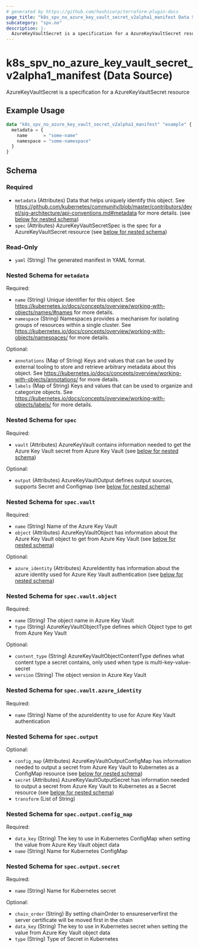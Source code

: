 ```yaml
---
# generated by https://github.com/hashicorp/terraform-plugin-docs
page_title: "k8s_spv_no_azure_key_vault_secret_v2alpha1_manifest Data Source - terraform-provider-k8s"
subcategory: "spv.no"
description: |-
  AzureKeyVaultSecret is a specification for a AzureKeyVaultSecret resource
---
```


# k8s_spv_no_azure_key_vault_secret_v2alpha1_manifest (Data Source)

AzureKeyVaultSecret is a specification for a AzureKeyVaultSecret resource

## Example Usage

```terraform
data "k8s_spv_no_azure_key_vault_secret_v2alpha1_manifest" "example" {
  metadata = {
    name      = "some-name"
    namespace = "some-namespace"
  }
}
```

<!-- schema generated by tfplugindocs -->
## Schema

### Required

- `metadata` (Attributes) Data that helps uniquely identify this object. See https://github.com/kubernetes/community/blob/master/contributors/devel/sig-architecture/api-conventions.md#metadata for more details. (see [below for nested schema](#nestedatt--metadata))
- `spec` (Attributes) AzureKeyVaultSecretSpec is the spec for a AzureKeyVaultSecret resource (see [below for nested schema](#nestedatt--spec))

### Read-Only

- `yaml` (String) The generated manifest in YAML format.

<a id="nestedatt--metadata"></a>
### Nested Schema for `metadata`

Required:

- `name` (String) Unique identifier for this object. See https://kubernetes.io/docs/concepts/overview/working-with-objects/names/#names for more details.
- `namespace` (String) Namespaces provides a mechanism for isolating groups of resources within a single cluster. See https://kubernetes.io/docs/concepts/overview/working-with-objects/namespaces/ for more details.

Optional:

- `annotations` (Map of String) Keys and values that can be used by external tooling to store and retrieve arbitrary metadata about this object. See https://kubernetes.io/docs/concepts/overview/working-with-objects/annotations/ for more details.
- `labels` (Map of String) Keys and values that can be used to organize and categorize objects. See https://kubernetes.io/docs/concepts/overview/working-with-objects/labels/ for more details.


<a id="nestedatt--spec"></a>
### Nested Schema for `spec`

Required:

- `vault` (Attributes) AzureKeyVault contains information needed to get the Azure Key Vault secret from Azure Key Vault (see [below for nested schema](#nestedatt--spec--vault))

Optional:

- `output` (Attributes) AzureKeyVaultOutput defines output sources, supports Secret and Configmap (see [below for nested schema](#nestedatt--spec--output))

<a id="nestedatt--spec--vault"></a>
### Nested Schema for `spec.vault`

Required:

- `name` (String) Name of the Azure Key Vault
- `object` (Attributes) AzureKeyVaultObject has information about the Azure Key Vault object to get from Azure Key Vault (see [below for nested schema](#nestedatt--spec--vault--object))

Optional:

- `azure_identity` (Attributes) AzureIdentity has information about the azure identity used for Azure Key Vault authentication (see [below for nested schema](#nestedatt--spec--vault--azure_identity))

<a id="nestedatt--spec--vault--object"></a>
### Nested Schema for `spec.vault.object`

Required:

- `name` (String) The object name in Azure Key Vault
- `type` (String) AzureKeyVaultObjectType defines which Object type to get from Azure Key Vault

Optional:

- `content_type` (String) AzureKeyVaultObjectContentType defines what content type a secret contains, only used when type is multi-key-value-secret
- `version` (String) The object version in Azure Key Vault


<a id="nestedatt--spec--vault--azure_identity"></a>
### Nested Schema for `spec.vault.azure_identity`

Required:

- `name` (String) Name of the azureIdentity to use for Azure Key Vault authentication



<a id="nestedatt--spec--output"></a>
### Nested Schema for `spec.output`

Optional:

- `config_map` (Attributes) AzureKeyVaultOutputConfigMap has information needed to output a secret from Azure Key Vault to Kubernetes as a ConfigMap resource (see [below for nested schema](#nestedatt--spec--output--config_map))
- `secret` (Attributes) AzureKeyVaultOutputSecret has information needed to output a secret from Azure Key Vault to Kubernetes as a Secret resource (see [below for nested schema](#nestedatt--spec--output--secret))
- `transform` (List of String)

<a id="nestedatt--spec--output--config_map"></a>
### Nested Schema for `spec.output.config_map`

Required:

- `data_key` (String) The key to use in Kubernetes ConfigMap when setting the value from Azure Key Vault object data
- `name` (String) Name for Kubernetes ConfigMap


<a id="nestedatt--spec--output--secret"></a>
### Nested Schema for `spec.output.secret`

Required:

- `name` (String) Name for Kubernetes secret

Optional:

- `chain_order` (String) By setting chainOrder to ensureserverfirst the server certificate will be moved first in the chain
- `data_key` (String) The key to use in Kubernetes secret when setting the value from Azure Key Vault object data
- `type` (String) Type of Secret in Kubernetes
